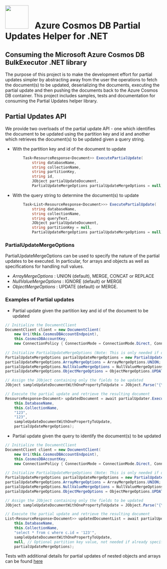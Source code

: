 <img src="https://raw.githubusercontent.com/dennyglee/azure-cosmosdb-spark/master/docs/images/azure-cosmos-db-icon.png" width="75">  &nbsp; Azure Cosmos DB Partial Updates Helper for .NET
==========================================

## Consuming the Microsoft Azure Cosmos DB BulkExecutor .NET library

The purpose of this project is to make the development effort for partial updates simpler by abstracting away from the user the operations to fetch the document(s) to be updated, deserializing the documents, executing the partial update and then pushing the documents back to the Azure Cosmos DB container. This project includes samples, tests and documentation for consuming the Partial Updates helper library. 

## Partial Updates API

We provide two overloads of the partial update API - one which identifies the document to be updated using the partition key and id and another which retrieves the document(s) to be updated given a query string.

* With the partition key and id of the document to update
```csharp
        Task<ResourceResponse<Document>> ExecutePartialUpdate(
            string databaseName,
            string collectionName,
            string partitionKey,
            string id,
            JObject partialUpdateDocument,
            PartialUpdateMergeOptions partialUpdateMergeOptions = null);

```

* With the query string to determine the document(s) to update
```csharp
        Task<List<ResourceResponse<Document>>> ExecutePartialUpdate(
            string databaseName,
            string collectionName,
            string queryText,
            JObject partialUpdateDocument,
            string partitionKey = null,
            PartialUpdateMergeOptions partialUpdateMergeOptions = null);

```

### PartialUpdateMergeOptions

PartialUpdateMergeOptions can be used to specify the nature of the partial updates to be executed. In particular, for arrays and objects as well as specifications for handling null values.

* *ArrayMergeOptions* : UNION (default), MERGE, CONCAT or REPLACE
* *NullValueMergeOptions* : IGNORE (default) or MERGE
* *ObjectMergeOptions* : UPDATE (default) or MERGE.

### Examples of Partial updates

* Partial update given the partition key and id of the document to be updated

```csharp
// Initialize the DocumentClient
DocumentClient client = new DocumentClient(
	new Uri(this.CosmosDBAccountEndpoint),
	this.CosmosDBAccountKey,
	new ConnectionPolicy { ConnectionMode = ConnectionMode.Direct, ConnectionProtocol = Protocol.Tcp });
	
// Initialize PartialUpdateMergeOptions (Note: This is only needed if different from the default. Below are the default values)
PartialUpdateMergeOptions partialUpdateMergeOptions = new PartialUpdateMergeOptions();
partialUpdateMergeOptions.ArrayMergeOptions = ArrayMergeOptions.UNION;
partialUpdateMergeOptions.NullValueMergeOptions = NullValueMergeOptions.IGNORE;
partialUpdateMergeOptions.ObjectMergeOptions = ObjectMergeOptions.UPDATE;

// Assign the JObject containing only the fields to be updated
JObject sampleUpdateDocumentWithOnePropertyToUpdate = JObject.Parse("{\"employer\":\"Some Other Company\"}");

// Execute the partial update and retrieve the resulting document
ResourceResponse<Document> updatedDocument = await partialUpdater.ExecutePartialUpdate(
	this.DatabaseName,
	this.CollectionName,
	"123",
	"123",
	sampleUpdateDocumentWithOnePropertyToUpdate,
	partialUpdateMergeOptions);
```

* Partial update given the query to identify the document(s) to be updated

```csharp
// Initialize the DocumentClient
DocumentClient client = new DocumentClient(
	new Uri(this.CosmosDBAccountEndpoint),
	this.CosmosDBAccountKey,
	new ConnectionPolicy { ConnectionMode = ConnectionMode.Direct, ConnectionProtocol = Protocol.Tcp });
	
// Initialize PartialUpdateMergeOptions (Note: This is only needed if different from the default. Below are the default values)
PartialUpdateMergeOptions partialUpdateMergeOptions = new PartialUpdateMergeOptions();
partialUpdateMergeOptions.ArrayMergeOptions = ArrayMergeOptions.UNION;
partialUpdateMergeOptions.NullValueMergeOptions = NullValueMergeOptions.IGNORE;
partialUpdateMergeOptions.ObjectMergeOptions = ObjectMergeOptions.UPDATE;

// Assign the JObject containing only the fields to be updated
JObject sampleUpdateDocumentWithOnePropertyToUpdate = JObject.Parse("{\"employer\":\"Some Other Company\"}");

// Execute the partial update and retrieve the resulting document
List<ResourceResponse<Document>> updatedDocumentList = await partialUpdater.ExecutePartialUpdate(
	this.DatabaseName,
	this.CollectionName,
	"select * from c where c.id = '123'",
	sampleUpdateDocumentWithOnePropertyToUpdate,
	null, // Optional partition key value, not needed if already specified in the query string
	partialUpdateMergeOptions);
```

Tests with additional details for partial updates of nested objects and arrays can be found [here](https://github.com/abinav2307/azure-cosmosdb-partial-updates/blob/master/Microsoft.CosmosDB.PartialUpdates.UnitTests/PartialUpdateTests.cs)
